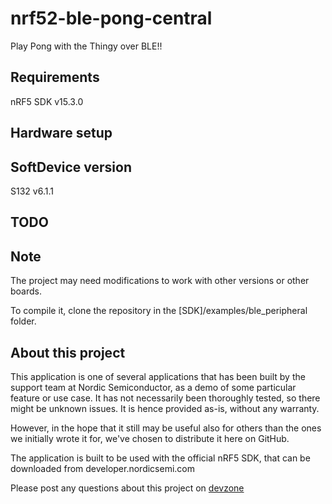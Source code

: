 nrf52-ble-pong-central
======================
Play Pong with the Thingy over BLE!!

Requirements
------------
nRF5 SDK v15.3.0


Hardware setup
--------------


SoftDevice version
------------------
S132 v6.1.1


TODO
----


Note
----

The project may need modifications to work with other versions or other boards. 

To compile it, clone the repository in the [SDK]/examples/ble_peripheral folder.


About this project
------------------
This application is one of several applications that has been built by the support team at Nordic Semiconductor, as a demo of some particular feature or use case. It has not necessarily been thoroughly tested, so there might be unknown issues. It is hence provided as-is, without any warranty. 

However, in the hope that it still may be useful also for others than the ones we initially wrote it for, we've chosen to distribute it here on GitHub. 

The application is built to be used with the official nRF5 SDK, that can be downloaded from developer.nordicsemi.com

Please post any questions about this project on [devzone](https://devzone.nordicsemi.com)
